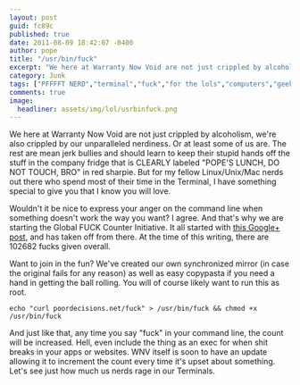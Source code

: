 ```yaml
---
layout: post
guid: fc89c
published: true
date: 2011-08-09 18:42:07 -0400
author: pope
title: "/usr/bin/fuck"
excerpt: "We here at Warranty Now Void are not just crippled by alcoholism, we\'re also crippled by our unparalleled nerdiness. Or at least some of us are. The rest are mean jerk bullies. But for my fellow Linux/Unix/Mac nerds out there who spend most of their time in the Terminal, I have something special to give you that I know you will love."
category: Junk
tags: ["PFFFFT NERD","terminal","fuck","for the lols","computers","geek","UNIX","Linux","Mac","fuck off Windows"]
comments: true 
image:
  headliner: assets/img/lol/usrbinfuck.png
---
```


We here at Warranty Now Void are not just crippled by alcoholism, we're also crippled by our unparalleled nerdiness. Or at least some of us are. The rest are mean jerk bullies and should learn to keep their stupid hands off the stuff in the company fridge that is CLEARLY labeled "POPE'S LUNCH, DO NOT TOUCH, BRO" in red sharpie. But for my fellow Linux/Unix/Mac nerds out there who spend most of their time in the Terminal, I have something special to give you that I know you will love.

Wouldn't it be nice to express your anger on the command line when something doesn't work the way you want? I agree. And that's why we are starting the Global FUCK Counter Initiative. It all started with [this Google+ post](https://plus.google.com/111528911333263728657/posts/cSx5w5aaUv1), and has taken off from there. At the time of this writing, there are 102682 fucks given overall.

Want to join in the fun? We've created our own synchronized mirror (in case the original fails for any reason) as well as easy copypasta if you need a hand in getting the ball rolling. You will of course likely want to run this as root.

`echo "curl poordecisions.net/fuck" > /usr/bin/fuck && chmod +x /usr/bin/fuck`

And just like that, any time you say "fuck" in your command line, the count will be increased. Hell, even include the thing as an exec for when shit breaks in your apps or websites. WNV itself is soon to have an update allowing it to increment the count every time it's upset about something. Let's see just how much us nerds rage in our Terminals.